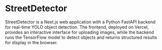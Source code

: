 # StreetDetector
StreetDetector is a Next.js web application with a Python FastAPI backend for real-time YOLO object detection. The frontend, deployed on Vercel, provides an interactive interface for uploading images, while the backend runs the TensorFlow model to detect objects and returns structured results for display in the browser.
